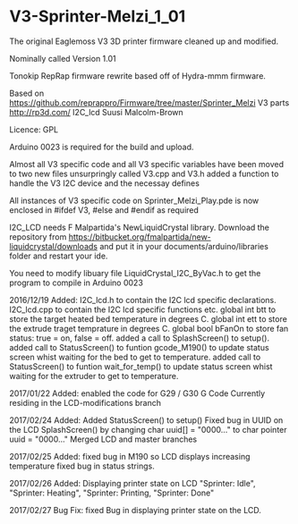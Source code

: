 # V3-Sprinter-Melzi_1_01
The original Eaglemoss V3 3D printer firmware cleaned up and modified. 

Nominally called Version 1.01

Tonokip RepRap firmware rewrite based off of Hydra-mmm firmware.

Based on https://github.com/reprappro/Firmware/tree/master/Sprinter_Melzi
V3 parts http://rp3d.com/ 
I2C_lcd  Suusi Malcolm-Brown

Licence: GPL

Arduino 0023 is required for the build and upload.

Almost all V3 specific code and all V3 specific variables have been moved to two new files unsurpringly called V3.cpp and V3.h
added a function to handle the V3 I2C device and the necessay defines 

All instances of V3 specific code on Sprinter_Melzi_Play.pde is now enclosed in #ifdef V3, #else and #endif as required

I2C_LCD needs F Malpartida's NewLiquidCrystal library. Download the repository from https://bitbucket.org/fmalpartida/new-liquidcrystal/downloads and put it in your documents/arduino/libraries folder and restart your ide.

You need to modify libuary file LiquidCrystal_I2C_ByVac.h to get the program to compile in Arduino 0023 

2016/12/19 Added:
I2C_lcd.h to contain the I2C lcd specific declarations.
I2C_lcd.cpp to contain the I2C lcd specific functions etc.
global int btt to store the target heated bed temperature in degrees C.
global int ett to store the extrude traget temprature in degrees C.
global bool bFanOn to store fan status: true = on, false = off.
added a call to SplashScreen() to setup().
added call to StatusScreen() to funtion gcode_M190() to update status screen whist waiting for the bed to get to temperature.
added call to StatusScreen() to funtion wait_for_temp() to update status screen whist waiting for the extruder to get to temperature.

2017/01/22 Added:
enabled the code for G29 / G30 G Code Currently residing in the LCD-modifications branch

2017/02/24 Added:
Added StatusScreen() to setup()
Fixed bug in UUID on the LCD SplashScreen() by changing char uuid[] = "0000..." to char pointer uuid = "0000..."
Merged LCD and master branches

2017/02/25 Added:
fixed bug in M190 so LCD displays increasing temperature
fixed bug in status strings.

2017/02/26 Added: Displaying printer state on LCD "Sprinter: Idle", "Sprinter: Heating", "Sprinter: Printing, "Sprinter: Done"

2017/02/27 Bug Fix: fixed Bug in displaying printer state on the LCD. 
